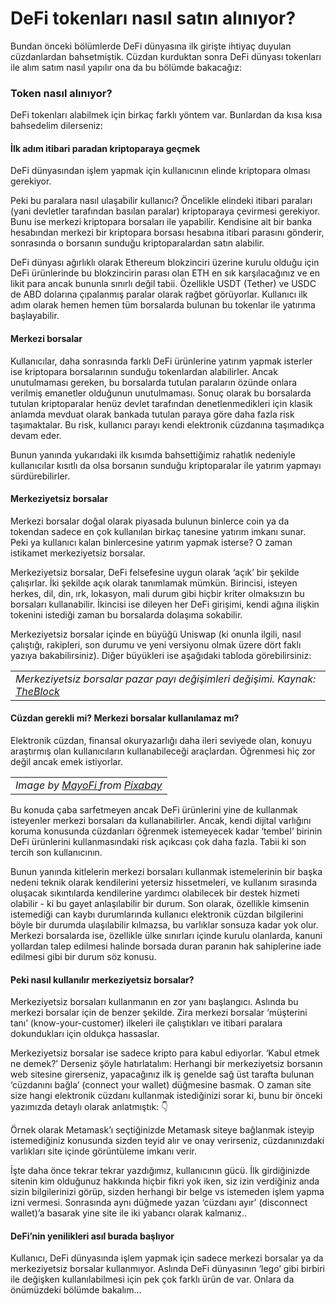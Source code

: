 # DeFi tokenları nasıl satın alınıyor?

Bundan önceki bölümlerde DeFi dünyasına ilk girişte ihtiyaç duyulan cüzdanlardan bahsetmiştik. Cüzdan kurduktan sonra DeFi dünyası tokenları ile alım satım nasıl yapılır ona da bu bölümde bakacağız:

### Token nasıl alınıyor?

DeFi tokenları alabilmek için birkaç farklı yöntem var. Bunlardan da kısa kısa bahsedelim dilerseniz:

#### İlk adım itibari paradan kriptoparaya geçmek

DeFi dünyasından işlem yapmak için kullanıcının elinde kriptopara olması gerekiyor.

Peki bu paralara nasıl ulaşabilir kullanıcı? Öncelikle elindeki itibari paraları \(yani devletler tarafından basılan paralar\) kriptoparaya çevirmesi gerekiyor. Bunu ise merkezi kriptopara borsaları ile yapabilir. Kendisine ait bir banka hesabından merkezi bir kriptopara borsası hesabına itibari parasını gönderir, sonrasında o borsanın sunduğu kriptoparalardan satın alabilir.

DeFi dünyası ağırlıklı olarak Ethereum blokzinciri üzerine kurulu olduğu için DeFi ürünlerinde bu blokzincirin parası olan ETH en sık karşılacağınız ve en likit para ancak bununla sınırlı değil tabii. Özellikle USDT \(Tether\) ve USDC de ABD dolarına çıpalanmış paralar olarak rağbet görüyorlar. Kullanıcı ilk adım olarak hemen hemen tüm borsalarda bulunan bu tokenlar ile yatırıma başlayabilir.

#### Merkezi borsalar

Kullanıcılar, daha sonrasında farklı DeFi ürünlerine yatırım yapmak isterler ise kriptopara borsalarının sunduğu tokenlardan alabilirler. Ancak unutulmaması gereken, bu borsalarda tutulan paraların özünde onlara verilmiş emanetler olduğunun unutulmaması. Sonuç olarak bu borsalarda tutulan kriptoparalar henüz devlet tarafından denetlenmedikleri için klasik anlamda mevduat olarak bankada tutulan paraya göre daha fazla risk taşımaktalar. Bu risk, kullanıcı parayı kendi elektronik cüzdanına taşımadıkça devam eder.

Bunun yanında yukarıdaki ilk kısımda bahsettiğimiz rahatlık nedeniyle kullanıcılar kısıtlı da olsa borsanın sunduğu kriptoparalar ile yatırım yapmayı sürdürebilirler.

#### Merkeziyetsiz borsalar

Merkezi borsalar doğal olarak piyasada bulunun binlerce coin ya da tokendan sadece en çok kullanılan birkaç tanesine yatırım imkanı sunar. Peki ya kullanıcı kalan binlercesine yatırım yapmak isterse? O zaman istikamet merkeziyetsiz borsalar.

Merkeziyetsiz borsalar, DeFi felsefesine uygun olarak ‘açık’ bir şekilde çalışırlar. İki şekilde açık olarak tanımlamak mümkün. Birincisi, isteyen herkes, dil, din, ırk, lokasyon, mali durum gibi hiçbir kriter olmaksızın bu borsaları kullanabilir. İkincisi ise dileyen her DeFi girişimi, kendi ağına ilişkin tokenini istediği zaman bu borsalarda dolaşıma sokabilir.

Merkeziyetsiz borsalar içinde en büyüğü Uniswap \(ki onunla ilgili, nasıl çalıştığı, rakipleri, son durumu ve yeni versiyonu olmak üzere dört faklı yazıya bakabilirsiniz\). Diğer büyükleri ise aşağıdaki tabloda görebilirsiniz:

|  |
| :--- |
| _Merkeziyetsiz borsalar pazar payı değişimleri değişimi. Kaynak:_ [_TheBlock_](https://www.theblockcrypto.com/data/decentralized-finance/dex-non-custodial/share-of-dex-volume-monthly) |

#### Cüzdan gerekli mi? Merkezi borsalar kullanılamaz mı?

Elektronik cüzdan, finansal okuryazarlığı daha ileri seviyede olan, konuyu araştırmış olan kullanıcıların kullanabileceği araçlardan. Öğrenmesi hiç zor değil ancak emek istiyorlar.

|  |
| :--- |
| _Image by_ [_MayoFi_ ](https://pixabay.com/users/mayofi-19152356/) _from_ [_Pixabay_](https://pixabay.com/) |

Bu konuda çaba sarfetmeyen ancak DeFi ürünlerini yine de kullanmak isteyenler merkezi borsaları da kullanabilirler. Ancak, kendi dijital varlığını koruma konusunda cüzdanları öğrenmek istemeyecek kadar ‘tembel’ birinin DeFi ürünlerini kullanmasındaki risk açıkcası çok daha fazla. Tabii ki son tercih son kullanıcının.

Bunun yanında kitlelerin merkezi borsaları kullanmak istemelerinin bir başka nedeni teknik olarak kendilerini yetersiz hissetmeleri, ve kullanım sırasında oluşacak sıkıntılarda kendilerine yardımcı olabilecek bir destek hizmeti olabilir - ki bu gayet anlaşılabilir bir durum. Son olarak, özellikle kimsenin istemediği can kaybı durumlarında kullanıcı elektronik cüzdan bilgilerini böyle bir durumda ulaşılabilir kılmazsa, bu varlıklar sonsuza kadar yok olur. Merkezi borsalarda ise, özellikle ülke sınırları içinde kurulu olanlarda, kanuni yollardan talep edilmesi halinde borsada duran paranın hak sahiplerine iade edilmesi gibi bir durum söz konusu.

#### Peki nasıl kullanılır merkeziyetsiz borsalar?

Merkeziyetsiz borsaları kullanmanın en zor yanı başlangıcı. Aslında bu merkezi borsalar için de benzer şekilde. Zira merkezi borsalar ‘müşterini tanı’ \(know-your-customer\) ilkeleri ile çalıştıkları ve itibari paralara dokundukları için oldukça hassaslar.

Merkeziyetsiz borsalar ise sadece kripto para kabul ediyorlar. ‘Kabul etmek ne demek?’ Derseniz şöyle hatırlatalım: Herhangi bir merkeziyetsiz borsanın web sitesine girerseniz, yapacağınız ilk iş genelde sağ üst tarafta bulunan ‘cüzdanını bağla’ \(connect your wallet\) düğmesine basmak. O zaman site size hangi elektronik cüzdanı kullanmak istediğinizi sorar ki, bunu bir önceki yazımızda detaylı olarak anlatmıştık: 👇

Örnek olarak Metamask’ı seçtiğinizde Metamask siteye bağlanmak isteyip istemediğiniz konusunda sizden teyid alır ve onay verirseniz, cüzdanınızdaki varlıkları site içinde görüntüleme imkanı verir.

İşte daha önce tekrar tekrar yazdığımız, kullanıcının gücü. İlk girdiğinizde sitenin kim olduğunuz hakkında hiçbir fikri yok iken, siz izin verdiğiniz anda sizin bilgilerinizi görüp, sizden herhangi bir belge vs istemeden işlem yapma izni vermesi. Sonrasında aynı düğmede yazan ‘cüzdanı ayır’ \(disconnect wallet\)’a basarak yine site ile iki yabancı olarak kalmanız..

#### DeFi’nin yenilikleri asıl burada başlıyor

Kullanıcı, DeFi dünyasında işlem yapmak için sadece merkezi borsalar ya da merkeziyetsiz borsalar kullanmıyor. Aslında DeFi dünyasının ‘lego’ gibi birbiri ile değişken kullanılabilmesi için pek çok farklı ürün de var. Onlara da önümüzdeki bölümde bakalım…

